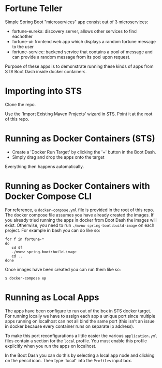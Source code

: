 Fortune Teller
==============

Simple Spring Boot "microservices" app consist out of 3 microservices:

- fortune-eureka: discovery server, allows other services to find eachother
- fortune-ui: frontend web app which displays a random fortune message to the user
- fortune-service: backend service that contains a pool of message and can provide 
                   a random message from its pool upon request.

Purpose of these apps is to demonstrate running these kinds of apps from STS Boot Dash 
inside docker containers.

Importing into STS
=================

Clone the repo.

Use the 'Import Existing Maven Projects' wizard in STS. Point it at the root of this
repo. 

Running as Docker Containers (STS)
==================================

 - Create a 'Docker Run Target' by clicking the '+' button in the Boot Dash.
 - Simply drag and drop the apps onto the target

Everything then happens automatically.

Running as Docker Containers with Docker Compose CLI
====================================================

For reference, a `docker-compose.yml` file is provided in the root of this repo.
The docker compose file assumes you have already created the images.
If you already tried running the apps in docker from Boot Dash the images
will exist. Otherwise, you need to run `./mvnw spring-boot:build-image` on each
project. For example in bash you can do like so:

```
for f in fortune-*
do
   cd $f
   ./mvnw spring-boot:build-image
   cd ..
done
```

Once images have been created you can run them like so:

```
$ docker-compose up
```

Running as Local Apps
=====================

The apps have been configure to run out of the box in STS docker target. 
For running locally we have to assign each app a unique port since
multiple apps running on localhost can not all bind the same port
(this isn't an issue in docker because every container runs on separate ip
address).

To make this port reconfigurations a little easier the various 
`application.yml` files contain a section for the `local` profile. 
You must enable this profile explicitly when you run the apps on localhost.

In the Boot Dash you can do this by selecting a local app node
and clicking on the pencil icon. Then type 'local' into the
`Profiles` input box.